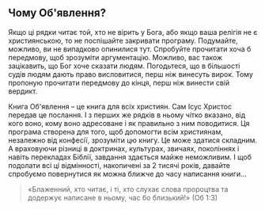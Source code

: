 ## Чому Об'явлення?

Якщо ці рядки читає той, хто не вірить у Бога, або якщо ваша релігія не є християнською, то не поспішайте закривати програму. Подумайте, можливо, ви не випадково опинилися тут. Спробуйте прочитати хоча б передмову, щоб зрозуміти аргументацію. Можливо, вас також зацікавить, що Бог хоче сказати людям. Погодьтеся, що в більшості судів людям дають право висловитися, перш ніж винесуть вирок. Тому пропоную прочитати передмову до кінця, перш ніж винести свій вердикт.

Книга Об'явлення – це книга для всіх християн. Сам Ісус Христос передав це послання. І з перших же рядків в ньому чітко вказано, від кого воно, кому воно адресоване і як правильно з ним поводитися. Ця програма створена для того, щоб допомогти всім християнам, незалежно від конфесії, зрозуміти цю книгу. Це може здатися складним. А враховуючи різниці в доктринах, культурах, звичаях, поколіннях і навіть перекладах Біблії, завдання здається майже неможливим. І щоб подолати всі ці відмінності, накопичені за 2 тисячі років, давайте спробуємо повернутися як можна ближче до часу написання книги...

> «Блаженний, хто читає, і ті, хто слухає слова пророцтва та додержує написане в ньому, час бо близький!» (Об 1:3)
